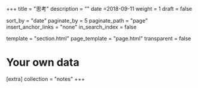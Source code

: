 +++
title = "思考"
description = ""
date =2018-09-11
weight = 1
draft = false

sort_by = "date"
paginate_by = 5
paginate_path = "page"
insert_anchor_links = "none"
in_search_index = false

template = "section.html"
page_template = "page.html"
transparent = false

# Your own data
[extra]
collection = "notes"
+++
